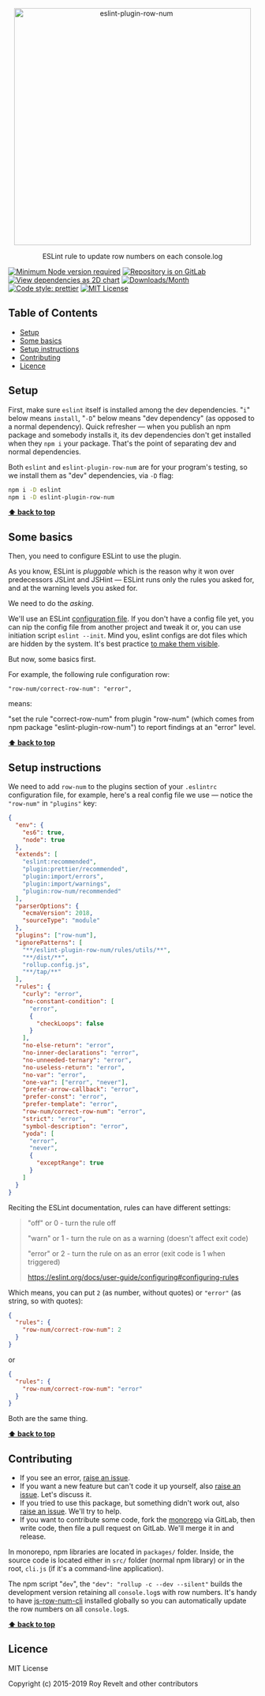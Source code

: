 <div align="center">
  <img alt="eslint-plugin-row-num" src="https://glcdn.githack.com/codsen/codsen/raw/master/packages/eslint-plugin-row-num/media/repo_logo.png" width="480" align="center">
</div>

<div align="center"><p>ESLint rule to update row numbers on each console.log</p></div>

[![Minimum Node version required][node-img]][node-url]
[![Repository is on GitLab][gitlab-img]][gitlab-url]
[![View dependencies as 2D chart][deps2d-img]][deps2d-url]
[![Downloads/Month][downloads-img]][downloads-url]
[![Code style: prettier][prettier-img]][prettier-url]
[![MIT License][license-img]][license-url]

## Table of Contents

- [Setup](#setup)
- [Some basics](#some-basics)
- [Setup instructions](#setup-instructions)
- [Contributing](#contributing)
- [Licence](#licence)

## Setup

First, make sure `eslint` itself is installed among the dev dependencies. "`i`" below means `install`, "`-D`" below means "dev dependency" (as opposed to a normal dependency). Quick refresher — when you publish an npm package and somebody installs it, its dev dependencies don't get installed when they `npm i` your package. That's the point of separating dev and normal dependencies.

Both `eslint` and `eslint-plugin-row-num` are for your program's testing, so we install them as "dev" dependencies, via `-D` flag:

```bash
npm i -D eslint
npm i -D eslint-plugin-row-num
```

**[⬆ back to top](#)**

## Some basics

Then, you need to configure ESLint to use the plugin.

As you know, ESLint is _pluggable_ which is the reason why it won over predecessors JSLint and JSHint — ESLint runs only the rules you asked for, and at the warning levels you asked for.

We need to do the _asking_.

We'll use an ESLint [configuration file](https://eslint.org/docs/user-guide/configuring). If you don't have a config file yet, you can nip the config file from another project and tweak it or, you can use initiation script `eslint --init`. Mind you, eslint configs are dot files which are hidden by the system. It's best practice [to make them visible](https://lmgtfy.com/?q=show+dot+files+in+mac).

But now, some basics first.

For example, the following rule configuration row:

```
"row-num/correct-row-num": "error",
```

means:

"set the rule "correct-row-num" from plugin "row-num" (which comes from npm package "eslint-plugin-row-num") to report findings at an "error" level.

**[⬆ back to top](#)**

## Setup instructions

We need to add `row-num` to the plugins section of your `.eslintrc` configuration file, for example, here's a real config file we use — notice the `"row-num"` in `"plugins"` key:

```json
{
  "env": {
    "es6": true,
    "node": true
  },
  "extends": [
    "eslint:recommended",
    "plugin:prettier/recommended",
    "plugin:import/errors",
    "plugin:import/warnings",
    "plugin:row-num/recommended"
  ],
  "parserOptions": {
    "ecmaVersion": 2018,
    "sourceType": "module"
  },
  "plugins": ["row-num"],
  "ignorePatterns": [
    "**/eslint-plugin-row-num/rules/utils/**",
    "**/dist/**",
    "rollup.config.js",
    "**/tap/**"
  ],
  "rules": {
    "curly": "error",
    "no-constant-condition": [
      "error",
      {
        "checkLoops": false
      }
    ],
    "no-else-return": "error",
    "no-inner-declarations": "error",
    "no-unneeded-ternary": "error",
    "no-useless-return": "error",
    "no-var": "error",
    "one-var": ["error", "never"],
    "prefer-arrow-callback": "error",
    "prefer-const": "error",
    "prefer-template": "error",
    "row-num/correct-row-num": "error",
    "strict": "error",
    "symbol-description": "error",
    "yoda": [
      "error",
      "never",
      {
        "exceptRange": true
      }
    ]
  }
}
```

Reciting the ESLint documentation, rules can have different settings:

> "off" or 0 - turn the rule off
>
> "warn" or 1 - turn the rule on as a warning (doesn't affect exit code)
>
> "error" or 2 - turn the rule on as an error (exit code is 1 when triggered)
>
> https://eslint.org/docs/user-guide/configuring#configuring-rules

Which means, you can put `2` (as number, without quotes) or `"error"` (as string, so with quotes):

```json
{
  "rules": {
    "row-num/correct-row-num": 2
  }
}
```

or

```json
{
  "rules": {
    "row-num/correct-row-num": "error"
  }
}
```

Both are the same thing.

**[⬆ back to top](#)**

## Contributing

- If you see an error, [raise an issue](<https://gitlab.com/codsen/codsen/issues/new?issue[title]=eslint-plugin-row-num%20package%20-%20put%20title%20here&issue[description]=**Which%20package%20is%20this%20issue%20for**%3A%20%0Aeslint-plugin-row-num%0A%0A**Describe%20the%20issue%20(if%20necessary)**%3A%20%0A%0A%0A%2Fassign%20%40revelt>).
- If you want a new feature but can't code it up yourself, also [raise an issue](<https://gitlab.com/codsen/codsen/issues/new?issue[title]=eslint-plugin-row-num%20package%20-%20put%20title%20here&issue[description]=**Which%20package%20is%20this%20issue%20for**%3A%20%0Aeslint-plugin-row-num%0A%0A**Describe%20the%20issue%20(if%20necessary)**%3A%20%0A%0A%0A%2Fassign%20%40revelt>). Let's discuss it.
- If you tried to use this package, but something didn't work out, also [raise an issue](<https://gitlab.com/codsen/codsen/issues/new?issue[title]=eslint-plugin-row-num%20package%20-%20put%20title%20here&issue[description]=**Which%20package%20is%20this%20issue%20for**%3A%20%0Aeslint-plugin-row-num%0A%0A**Describe%20the%20issue%20(if%20necessary)**%3A%20%0A%0A%0A%2Fassign%20%40revelt>). We'll try to help.
- If you want to contribute some code, fork the [monorepo](https://gitlab.com/codsen/codsen/) via GitLab, then write code, then file a pull request on GitLab. We'll merge it in and release.

In monorepo, npm libraries are located in `packages/` folder. Inside, the source code is located either in `src/` folder (normal npm library) or in the root, `cli.js` (if it's a command-line application).

The npm script "`dev`", the `"dev": "rollup -c --dev --silent"` builds the development version retaining all `console.log`s with row numbers. It's handy to have [js-row-num-cli](https://www.npmjs.com/package/js-row-num-cli) installed globally so you can automatically update the row numbers on all `console.log`s.

**[⬆ back to top](#)**

## Licence

MIT License

Copyright (c) 2015-2019 Roy Revelt and other contributors

[node-img]: https://img.shields.io/node/v/eslint-plugin-row-num.svg?style=flat-square&label=works%20on%20node
[node-url]: https://www.npmjs.com/package/eslint-plugin-row-num
[gitlab-img]: https://img.shields.io/badge/repo-on%20GitLab-brightgreen.svg?style=flat-square
[gitlab-url]: https://gitlab.com/codsen/codsen/tree/master/packages/eslint-plugin-row-num
[deps2d-img]: https://img.shields.io/badge/deps%20in%202D-see_here-08f0fd.svg?style=flat-square
[deps2d-url]: http://npm.anvaka.com/#/view/2d/eslint-plugin-row-num
[downloads-img]: https://img.shields.io/npm/dm/eslint-plugin-row-num.svg?style=flat-square
[downloads-url]: https://npmcharts.com/compare/eslint-plugin-row-num
[prettier-img]: https://img.shields.io/badge/code_style-prettier-ff69b4.svg?style=flat-square
[prettier-url]: https://prettier.io
[license-img]: https://img.shields.io/badge/licence-MIT-51c838.svg?style=flat-square
[license-url]: https://gitlab.com/codsen/codsen/blob/master/LICENSE
